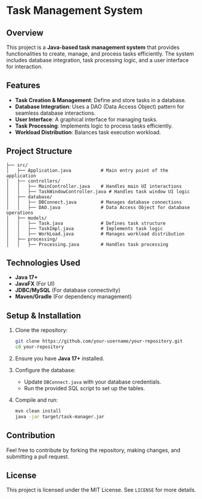 # Task Management System

## Overview

This project is a **Java-based task management system** that provides functionalities to create, manage, and process tasks efficiently. The system includes database integration, task processing logic, and a user interface for interaction.

## Features

- **Task Creation & Management**: Define and store tasks in a database.
- **Database Integration**: Uses a DAO (Data Access Object) pattern for seamless database interactions.
- **User Interface**: A graphical interface for managing tasks.
- **Task Processing**: Implements logic to process tasks efficiently.
- **Workload Distribution**: Balances task execution workload.

## Project Structure

```
├── src/
│   ├── Application.java           # Main entry point of the application
│   ├── controllers/
│   │   ├── MainController.java    # Handles main UI interactions
│   │   ├── TaskWindowController.java # Handles task window UI logic
│   ├── database/
│   │   ├── DBConnect.java         # Manages database connections
│   │   ├── DAO.java               # Data Access Object for database operations
│   ├── models/
│   │   ├── Task.java              # Defines task structure
│   │   ├── TaskImpl.java          # Implements task logic
│   │   ├── WorkLoad.java          # Manages workload distribution
│   ├── processing/
│   │   ├── Processing.java        # Handles task processing
```

## Technologies Used

- **Java 17+**
- **JavaFX** (For UI)
- **JDBC/MySQL** (For database connectivity)
- **Maven/Gradle** (For dependency management)

## Setup & Installation

1. Clone the repository:

   ```bash
   git clone https://github.com/your-username/your-repository.git
   cd your-repository
   ```

2. Ensure you have **Java 17+** installed.

3. Configure the database:
   - Update `DBConnect.java` with your database credentials.
   - Run the provided SQL script to set up the tables.

4. Compile and run:

   ```bash
   mvn clean install
   java -jar target/task-manager.jar
   ```

## Contribution

Feel free to contribute by forking the repository, making changes, and submitting a pull request.

## License

This project is licensed under the MIT License. See `LICENSE` for more details.
